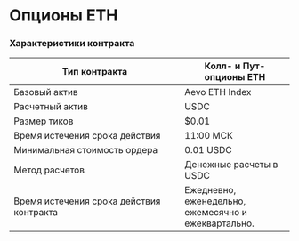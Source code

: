 # Опционы ETH

### Характеристики контракта

<table><thead><tr><th width="291">Тип контракта</th><th>Колл- и Пут-опционы ETH</th></tr></thead><tbody><tr><td>Базовый актив</td><td>Aevo ETH Index</td></tr><tr><td>Расчетный актив</td><td>USDC</td></tr><tr><td>Размер тиков</td><td>$0.01</td></tr><tr><td>Время истечения срока действия</td><td>11:00 МСК</td></tr><tr><td>Минимальная стоимость ордера</td><td>0.01 USDC</td></tr><tr><td>Метод расчетов</td><td>Денежные расчеты в USDC</td></tr><tr><td>Время истечения срока действия контракта</td><td>Ежедневно, еженедельно, ежемесячно и ежеквартально.</td></tr></tbody></table>
